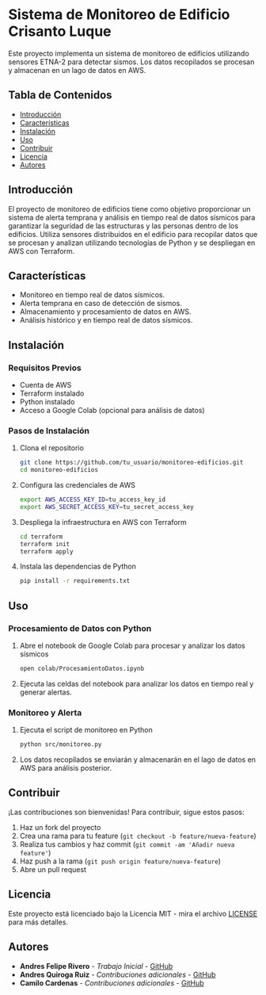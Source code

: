 # Sistema de Monitoreo de Edificio Crisanto Luque

Este proyecto implementa un sistema de monitoreo de edificios utilizando sensores ETNA-2 para detectar sismos. Los datos recopilados se procesan y almacenan en un lago de datos en AWS.

## Tabla de Contenidos

- [Introducción](#introducción)
- [Características](#características)
- [Instalación](#instalación)
- [Uso](#uso)
- [Contribuir](#contribuir)
- [Licencia](#licencia)
- [Autores](#autores)

## Introducción

El proyecto de monitoreo de edificios tiene como objetivo proporcionar un sistema de alerta temprana y análisis en tiempo real de datos sísmicos para garantizar la seguridad de las estructuras y las personas dentro de los edificios. Utiliza sensores distribuidos en el edificio para recopilar datos que se procesan y analizan utilizando tecnologías de Python y se despliegan en AWS con Terraform.

## Características

- Monitoreo en tiempo real de datos sísmicos.
- Alerta temprana en caso de detección de sismos.
- Almacenamiento y procesamiento de datos en AWS.
- Análisis histórico y en tiempo real de datos sísmicos.

## Instalación

### Requisitos Previos

- Cuenta de AWS
- Terraform instalado
- Python instalado
- Acceso a Google Colab (opcional para análisis de datos)

### Pasos de Instalación

1. Clona el repositorio

    ```bash
    git clone https://github.com/tu_usuario/monitoreo-edificios.git
    cd monitoreo-edificios
    ```

2. Configura las credenciales de AWS

    ```bash
    export AWS_ACCESS_KEY_ID=tu_access_key_id
    export AWS_SECRET_ACCESS_KEY=tu_secret_access_key
    ```

3. Despliega la infraestructura en AWS con Terraform

    ```bash
    cd terraform
    terraform init
    terraform apply
    ```

4. Instala las dependencias de Python

    ```bash
    pip install -r requirements.txt
    ```

## Uso

### Procesamiento de Datos con Python

1. Abre el notebook de Google Colab para procesar y analizar los datos sísmicos

    ```bash
    open colab/ProcesamientoDatos.ipynb
    ```

2. Ejecuta las celdas del notebook para analizar los datos en tiempo real y generar alertas.

### Monitoreo y Alerta

1. Ejecuta el script de monitoreo en Python

    ```bash
    python src/monitoreo.py
    ```

2. Los datos recopilados se enviarán y almacenarán en el lago de datos en AWS para análisis posterior.

## Contribuir

¡Las contribuciones son bienvenidas! Para contribuir, sigue estos pasos:

1. Haz un fork del proyecto
2. Crea una rama para tu feature (`git checkout -b feature/nueva-feature`)
3. Realiza tus cambios y haz commit (`git commit -am 'Añadir nueva feature'`)
4. Haz push a la rama (`git push origin feature/nueva-feature`)
5. Abre un pull request

## Licencia

Este proyecto está licenciado bajo la Licencia MIT - mira el archivo [LICENSE](LICENSE) para más detalles.

## Autores

- **Andres Felipe Rivero** - *Trabajo Inicial* - [GitHub]([https://github.com/afriveros)
- **Andres Quiroga Ruiz** - *Contribuciones adicionales* - [GitHub](https://github.com/AndresR10Q)
- **Camilo Cardenas** - *Contribuciones adicionales* - [GitHub](https://github.com/kmilo95)
